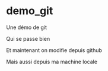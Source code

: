 # demo_git
Une démo de git

Qui se passe bien

Et maintenant on modifie depuis github

Mais aussi depuis ma machine locale

